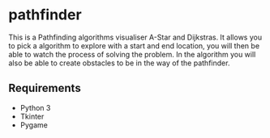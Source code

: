 # pathfinder
This is a Pathfinding algorithms visualiser A-Star and Dijkstras. It allows you to pick a algorithm to explore with a start and end location, you will then be able to watch the process of solving the problem. In the algorithm you will also be able to create obstacles to be in the way of the pathfinder.

## Requirements
- Python 3
- Tkinter
- Pygame

